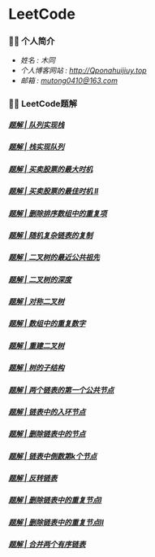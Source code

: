 # LeetCode

### 👨‍🎓 个人简介
* *姓名 : 木同*
* *个人博客网站 : http://Qponahuijiuy.top*
* *邮箱 : mutong0410@163.com*
### 👨‍💻 LeetCode题解
##### [题解 | 队列实现栈](https://mp.weixin.qq.com/s?__biz=MzA3Mzg4Njg0MQ==&mid=2247483707&idx=1&sn=d138aaed4ddca395267bc0e61234cf20&chksm=9f097c2da87ef53b5f99373cf0897365ed4021289d0d732f2aa1237064b66019cdb62de21d47&token=1596988233&lang=zh_CN#rd)
##### [题解 | 栈实现队列](https://mp.weixin.qq.com/s?__biz=MzA3Mzg4Njg0MQ==&mid=2247483707&idx=2&sn=5a3ed7763e87af09d418b4f7ef51f581&chksm=9f097c2da87ef53b7f7d6d958bc34ee42ce47e1999a0475af0ed4ffe19a61fdff8cf9df04d82&token=1596988233&lang=zh_CN#rd)
##### [题解 | 买卖股票的最大时机](https://mp.weixin.qq.com/s?__biz=MzA3Mzg4Njg0MQ==&mid=2247483704&idx=1&sn=cd6a3488d6180f9b2e93b961f48beb4e&chksm=9f097c2ea87ef538f65827adbbf6b92ac883e910b9c5143433c17b99bedc29d6127957bacd2f&token=38550787&lang=zh_CN#rd)
##### [题解 | 买卖股票的最佳时机 II](https://mp.weixin.qq.com/s?__biz=MzA3Mzg4Njg0MQ==&mid=2247483704&idx=2&sn=edb7d2acc09cad3bc07e7970e389d04a&chksm=9f097c2ea87ef53896881268b8d7a1ae85afd063ad02f768709bfaead705266e219d321ee6ac&token=38550787&lang=zh_CN#rd)
##### [题解 | 删除排序数组中的重复项](https://mp.weixin.qq.com/s?__biz=MzA3Mzg4Njg0MQ==&mid=2247483697&idx=1&sn=50c8e1db08f9f3669eb3f64afacb8d66&chksm=9f097c27a87ef531086f8d48e6f1cc6403cb82871a0373c8bbdef8aec1a910dd71410ac3a356&token=38550787&lang=zh_CN#rd)
##### [题解 | 随机复杂链表的复制](https://mp.weixin.qq.com/s?__biz=MzA3Mzg4Njg0MQ==&mid=2247483697&idx=2&sn=f8dfbe656613af2cae01afc00ee3dadd&chksm=9f097c27a87ef531e0390f96a83524b31ac86da5ae2d6a526c2865adf3b4cc1eb833f5a19d8c&token=38550787&lang=zh_CN#rd)
##### [题解 | 二叉树的最近公共祖先](https://mp.weixin.qq.com/s?__biz=MzA3Mzg4Njg0MQ==&mid=2247483694&idx=1&sn=198d0b58d6ff3b6cacfa58b1f45443cd&chksm=9f097c38a87ef52e2314ab4f3ea8be606c5c2b94f933dc5034e425325a6f5de9652f64f85abf&token=38550787&lang=zh_CN#rd)
##### [题解 | 二叉树的深度](https://mp.weixin.qq.com/s?__biz=MzA3Mzg4Njg0MQ==&mid=2247483694&idx=2&sn=183126d43290ad1d5cda7ca0fca4731f&chksm=9f097c38a87ef52e84068d5241b5231614d26ed60f2b9023a563643e2c4b96b7249638cb3674&token=38550787&lang=zh_CN#rd)
##### [题解 | 对称二叉树](https://mp.weixin.qq.com/s?__biz=MzA3Mzg4Njg0MQ==&mid=2247483687&idx=1&sn=0e551ca553213964d314ff74e3893d9a&chksm=9f097c31a87ef527a0bbba7ea959cee783cccd71fc4e75c0bd43db7374ebf6280d34d8e03ff9&token=38550787&lang=zh_CN#rd)
##### [题解 | 数组中的重复数字](https://mp.weixin.qq.com/s?__biz=MzA3Mzg4Njg0MQ==&mid=2247483685&idx=1&sn=42273e0b8ac334429332e2a47edc87bc&chksm=9f097c33a87ef52566a6c0743019bca780bc12e55466eb77c6789139a8a560f5d7ee3835d918&token=38550787&lang=zh_CN#rd)
##### [题解 | 重建二叉树](https://mp.weixin.qq.com/s?__biz=MzA3Mzg4Njg0MQ==&mid=2247483685&idx=2&sn=1aacb3be8cfbc2ced5cb9d01f079b81e&chksm=9f097c33a87ef525fc47a073cf57bab31c9c4bad973cd127ecc0679e637cd4c2f03f21a7778b&token=38550787&lang=zh_CN#rd)
##### [题解 | 树的子结构](https://mp.weixin.qq.com/s?__biz=MzA3Mzg4Njg0MQ==&mid=2247483685&idx=3&sn=c0034097b97b73537f32cd7c45218b8c&chksm=9f097c33a87ef525c924d9462d62db8908f1b05c1958d356bb10f71cadaa6b3ea47413416691&token=38550787&lang=zh_CN#rd)
##### [题解 | 两个链表的第一个公共节点](https://mp.weixin.qq.com/s?__biz=MzA3Mzg4Njg0MQ==&mid=2247483670&idx=1&sn=a3c40e8a654ab7ad582308292e8de40b&chksm=9f097c00a87ef5162b1a4120d8de77dad77d12b5e42c36b8c0c2a5eac692443f45a4347c3801&token=38550787&lang=zh_CN#rd)
##### [题解 | 链表中的入环节点](https://mp.weixin.qq.com/s?__biz=MzA3Mzg4Njg0MQ==&mid=2247483670&idx=2&sn=54c117318f6dc11a2b712a67a89ac269&chksm=9f097c00a87ef51651c5f6475ba7d8ca77b91ab23ccbba9e701883ccd6b231fc239acb194275&token=38550787&lang=zh_CN#rd)
##### [题解 | 删除链表中的节点](https://mp.weixin.qq.com/s?__biz=MzA3Mzg4Njg0MQ==&mid=2247483665&idx=1&sn=a5b5297b5d70bc196e1e176bfe487726&chksm=9f097c07a87ef51181ad057052636e5e10d74327dcb62c75cec2d5137b63839eebbb5c53a05b&token=38550787&lang=zh_CN#rd)
##### [题解 | 链表中倒数第k个节点](https://mp.weixin.qq.com/s?__biz=MzA3Mzg4Njg0MQ==&mid=2247483665&idx=2&sn=0f0e58839e5e7cf682be0b13200b81e4&chksm=9f097c07a87ef51110a89303bd8e27f69f35caa5706a8342a6df05c929c2a4fb300396ef5f5b&token=38550787&lang=zh_CN#rd)
##### [题解 | 反转链表](https://mp.weixin.qq.com/s?__biz=MzA3Mzg4Njg0MQ==&mid=2247483710&idx=2&sn=0c28357354e1a1015084098ebadf4669&chksm=9f097c28a87ef53e6bed001290656cbedc67a092020f86f72f75240c049d3f5edd899573b3b0&token=1596988233&lang=zh_CN#rd)
##### [题解 | 删除链表中的重复节点Ⅰ](https://mp.weixin.qq.com/s?__biz=MzA3Mzg4Njg0MQ==&mid=2247483665&idx=5&sn=c7f4ed64c5288ac8e5316fa2f04d8591&chksm=9f097c07a87ef51117c7cb2f66febfbb2a615fd0df56e64abf2e10fd3f67d8ef7f69c7c69716&token=38550787&lang=zh_CN#rd)
##### [题解 | 删除链表中的重复节点Ⅱ](https://mp.weixin.qq.com/s?__biz=MzA3Mzg4Njg0MQ==&mid=2247483665&idx=6&sn=2252c8f01a9224a64267b8ee16f26caa&chksm=9f097c07a87ef5117f4cfd763bbf86337ed137774bbb29eb0f54976c2ccb57328ff824247654&token=38550787&lang=zh_CN#rd)
##### [题解 | 合并两个有序链表](https://mp.weixin.qq.com/s?__biz=MzA3Mzg4Njg0MQ==&mid=2247483665&idx=4&sn=145855254c044564485037f5060684ef&chksm=9f097c07a87ef5111dec8a79e119008e579e327e6aed07a08515144d2743a661e7950210ed2f&token=38550787&lang=zh_CN#rd)
